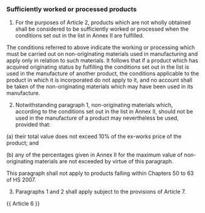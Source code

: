 ### Sufficiently worked or processed products

1.	For the purposes of Article 2, products which are not wholly obtained shall be considered to be sufficiently worked or processed when the conditions set out in the list in Annex II are fulfilled.

The conditions referred to above indicate the working or processing which must be carried out on non-originating materials used in manufacturing and apply only in relation to such materials. It follows that if a product which has acquired originating status by fulfilling the conditions set out in the list is used in the manufacture of another product, the conditions applicable to the product in which it is incorporated do not apply to it, and no account shall be taken of the non-originating materials which may have been used in its manufacture.

2.	Notwithstanding paragraph 1, non-originating materials which, according to the conditions set out in the list in Annex II, should not be used in the manufacture of a product may nevertheless be used, provided that:

(a)	their total value does not exceed 10% of the ex-works price of the product; and

(b)	any of the percentages given in Annex II for the maximum value of non-originating materials are not exceeded by virtue of this paragraph.

This paragraph shall not apply to products falling within Chapters 50 to 63 of HS 2007.

3.	Paragraphs 1 and 2 shall apply subject to the provisions of Article 7.

{{ Article 6 }}
